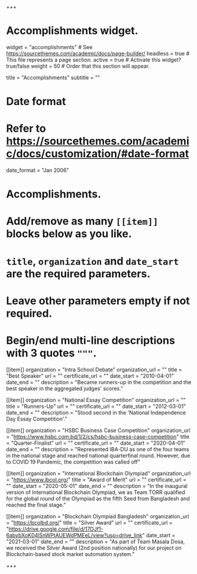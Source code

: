 +++
# Accomplishments widget.
widget = "accomplishments"  # See https://sourcethemes.com/academic/docs/page-builder/
headless = true  # This file represents a page section.
active = true  # Activate this widget? true/false
weight = 50  # Order that this section will appear.

title = "Accomplish&shy;ments"
subtitle = ""

# Date format
#   Refer to https://sourcethemes.com/academic/docs/customization/#date-format
date_format = "Jan 2006"

# Accomplishments.
#   Add/remove as many `[[item]]` blocks below as you like.
#   `title`, `organization` and `date_start` are the required parameters.
#   Leave other parameters empty if not required.
#   Begin/end multi-line descriptions with 3 quotes `"""`.

[[item]]
  organization = "Intra School Debate"
  organization_url = ""
  title = "Best Speaker"
  url = ""
  certificate_url = ""
  date_start = "2010-04-01"
  date_end = ""
  description = "Became runners-up in the competition and the best speaker in the aggregated judges' scores."

[[item]]
  organization = "National Essay Competition"
  organization_url = ""
  title = "Runners-Up"
  url = ""
  certificate_url = ""
  date_start = "2012-03-01"
  date_end = ""
  description = "Stood second in the 'National Independence Day Essay Competition'."
  
[[item]]
  organization = "HSBC Business Case Competition"
  organization_url = "https://www.hsbc.com.bd/1/2/cs/hsbc-business-case-competition"
  title = "Quarter-Finalist"
  url = ""
  certificate_url = ""
  date_start = "2020-04-01"
  date_end = ""
  description = "Represented IBA-DU as one of the four teams in the national stage and reached national quarterfinal round. However, due to COVID 19 Pandemic, the competition was called off"

[[item]]
  organization = "International Blockchain Olympiad"
  organization_url = "https://www.ibcol.org/"
  title = "Award of Merit"
  url = ""
  certificate_url = ""
  date_start = "2020-05-01"
  date_end = ""
  description = "In the inaugural version of International Blockchain Olympiad, we as Team TORR qualified for the global round of the Olympiad as the fifth Seed from Bangladesh and reached the final stage."

[[item]]
  organization = "Blockchain Olympiad Bangladesh"
  organization_url = "https://bcolbd.org/"
  title = "Silver Award"
  url = ""
  certificate_url = "https://drive.google.com/file/d/17DJf1-6abybXoK04lSnWPtAUEWdPMEeL/view?usp=drive_link"
  date_start = "2021-03-01"
  date_end = ""
  description = "As part of Team Masala Dosa, we received the Silver Award (2nd position nationally) for our project on Blockchain-based stock market automation system."

+++
